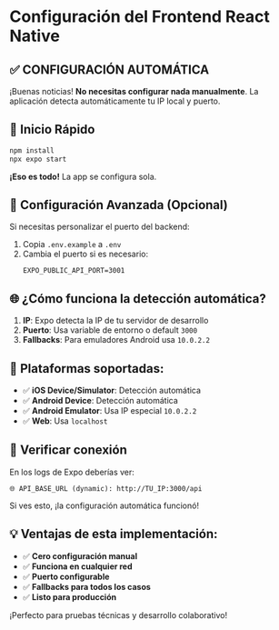 # Configuración del Frontend React Native

## ✅ CONFIGURACIÓN AUTOMÁTICA

¡Buenas noticias! **No necesitas configurar nada manualmente**. La aplicación detecta automáticamente tu IP local y puerto.

## 🚀 Inicio Rápido

```bash
npm install
npx expo start
```

**¡Eso es todo!** La app se configura sola.

## 🔧 Configuración Avanzada (Opcional)

Si necesitas personalizar el puerto del backend:

1. Copia `.env.example` a `.env`
2. Cambia el puerto si es necesario:
   ```env
   EXPO_PUBLIC_API_PORT=3001
   ```

## 🌐 ¿Cómo funciona la detección automática?

1. **IP**: Expo detecta la IP de tu servidor de desarrollo
2. **Puerto**: Usa variable de entorno o default `3000`
3. **Fallbacks**: Para emuladores Android usa `10.0.2.2`

## 📱 Plataformas soportadas:

- ✅ **iOS Device/Simulator**: Detección automática
- ✅ **Android Device**: Detección automática  
- ✅ **Android Emulator**: Usa IP especial `10.0.2.2`
- ✅ **Web**: Usa `localhost`

## 🐛 Verificar conexión

En los logs de Expo deberías ver:
```
🌐 API_BASE_URL (dynamic): http://TU_IP:3000/api
```

Si ves esto, ¡la configuración automática funcionó!

## 💡 Ventajas de esta implementación:

- ✅ **Cero configuración manual**
- ✅ **Funciona en cualquier red**
- ✅ **Puerto configurable**
- ✅ **Fallbacks para todos los casos**
- ✅ **Listo para producción**

¡Perfecto para pruebas técnicas y desarrollo colaborativo!